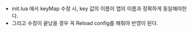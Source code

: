- init.lua 에서 keyMap 수정 시, key 값의 이름이 앱의 이름과 정확하게 동일해야한다.
- 그리고 수정이 끝났을 경우 꼭 Reload config를 해줘야 반영이 된다.
